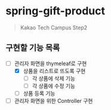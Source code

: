 # spring-gift-product
> Kakao Tech Campus Step2

## 구현할 기능 목록
- [ ] 관리자 화면을 thymeleaf로 구현
  - [x] 상품을 리스트로 뜨도록 구현
    - [ ] 각 상품에 삭제 기능
    - [ ] 각 상품에 수정 기능
  - [ ] 상품 등록 기능
- [ ] 관리자 화면을 위한 Controller 구현